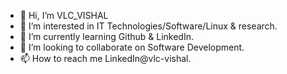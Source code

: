 - 👋 Hi, I’m VLC_VISHAL
- 👀 I’m interested in IT Technologies/Software/Linux & research.
- 🌱 I’m currently learning Github & LinkedIn.
- 💞️ I’m looking to collaborate on Software Development.
- 📫 How to reach me LinkedIn@vlc-vishal.

<!---
VLC-RANCHI/VLC-RANCHI is a ✨ special ✨ repository because its `README.md` (this file) appears on your GitHub profile.
You can click the Preview link to take a look at your changes.
--->
